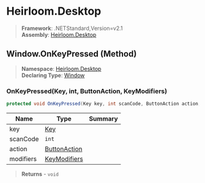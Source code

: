 # Heirloom.Desktop

> **Framework**: .NETStandard,Version=v2.1  
> **Assembly**: [Heirloom.Desktop][0]

## Window.OnKeyPressed (Method)

> **Namespace**: [Heirloom.Desktop][0]  
> **Declaring Type**: [Window][1]

### OnKeyPressed(Key, int, ButtonAction, KeyModifiers)

```cs
protected void OnKeyPressed(Key key, int scanCode, ButtonAction action, KeyModifiers modifiers)
```

| Name      | Type              | Summary |
|-----------|-------------------|---------|
| key       | [Key][2]          |         |
| scanCode  | `int`             |         |
| action    | [ButtonAction][3] |         |
| modifiers | [KeyModifiers][4] |         |

> **Returns** - `void`

[0]: ../../../Heirloom.Desktop.md
[1]: ../Window.md
[2]: ../Key.md
[3]: ../ButtonAction.md
[4]: ../KeyModifiers.md
